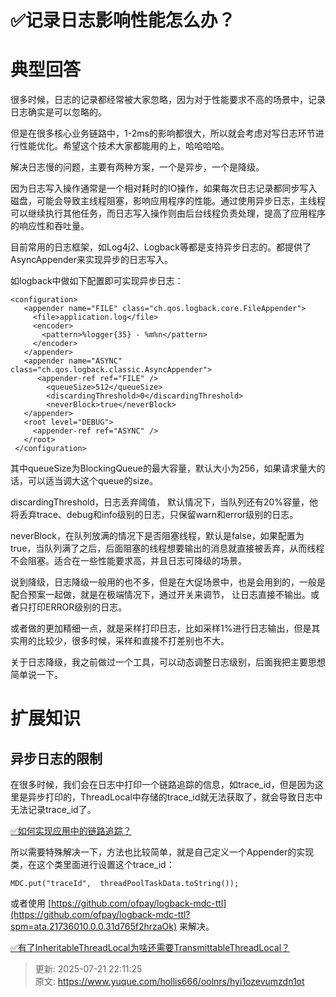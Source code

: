 # ✅记录日志影响性能怎么办？

# 典型回答


很多时候，日志的记录都经常被大家忽略，因为对于性能要求不高的场景中，记录日志确实是可以忽略的。



但是在很多核心业务链路中，1-2ms的影响都很大，所以就会考虑对写日志环节进行性能优化。希望这个技术大家都能用的上，哈哈哈哈。



解决日志慢的问题，主要有两种方案，一个是异步，一个是降级。



因为日志写入操作通常是一个相对耗时的IO操作，如果每次日志记录都同步写入磁盘，可能会导致主线程阻塞，影响应用程序的性能。通过使用异步日志，主线程可以继续执行其他任务，而日志写入操作则由后台线程负责处理，提高了应用程序的响应性和吞吐量。



目前常用的日志框架，如Log4j2、Logback等都是支持异步日志的。都提供了AsyncAppender来实现异步的日志写入。



如logback中做如下配置即可实现异步日志：



```plain
<configuration>
   <appender name="FILE" class="ch.qos.logback.core.FileAppender">
     <file>application.log</file>
     <encoder>
       <pattern>%logger{35} - %m%n</pattern>
     </encoder>
   </appender>
   <appender name="ASYNC" class="ch.qos.logback.classic.AsyncAppender">
      <appender-ref ref="FILE" />
        <queueSize>512</queueSize>
        <discardingThreshold>0</discardingThreshold>
        <neverBlock>true</neverBlock>
   </appender>
   <root level="DEBUG">
     <appender-ref ref="ASYNC" />
   </root>
 </configuration>
```



其中queueSize为BlockingQueue的最大容量，默认大小为256，如果请求量大的话，可以适当调大这个queue的size。



discardingThreshold，日志丢弃阈值， 默认情况下，当队列还有20%容量，他将丢弃trace、debug和info级别的日志，只保留warn和error级别的日志。



neverBlock，在队列放满的情况下是否阻塞线程，默认是false，如果配置为true，当队列满了之后，后面阻塞的线程想要输出的消息就直接被丢弃，从而线程不会阻塞。适合在一些性能要求高，并且日志可降级的场景。



说到降级，日志降级一般用的也不多，但是在大促场景中，也是会用到的，一般是配合预案一起做，就是在极端情况下，通过开关来调节， 让日志直接不输出。或者只打印ERROR级别的日志。



或者做的更加精细一点，就是采样打印日志，比如采样1%进行日志输出，但是其实用的比较少，很多时候，采样和直接不打差别也不大。



关于日志降级，我之前做过一个工具，可以动态调整日志级别，后面我把主要思想简单说一下。





# 扩展知识


## 异步日志的限制


在很多时候，我们会在日志中打印一个链路追踪的信息，如trace_id，但是因为这里是异步打印的，ThreadLocal中存储的trace_id就无法获取了，就会导致日志中无法记录trace_id了。



[✅如何实现应用中的链路追踪？](https://www.yuque.com/hollis666/oolnrs/nnl88aqknhx2v76c)



所以需要特殊解决一下，方法也比较简单，就是自己定义一个Appender的实现类，在这个类里面进行设置这个trace_id：



```plain
MDC.put("traceId",  threadPoolTaskData.toString());
```



或者使用 [https://github.com/ofpay/logback-mdc-ttl](https://github.com/ofpay/logback-mdc-ttl?spm=ata.21736010.0.0.31d765f2hrzaOk) 来解决。



[✅有了InheritableThreadLocal为啥还需要TransmittableThreadLocal？](https://www.yuque.com/hollis666/oolnrs/fucuuyqoqv8rdkpr)



> 更新: 2025-07-21 22:11:25  
> 原文: <https://www.yuque.com/hollis666/oolnrs/hyi1ozevumzdn1ot>